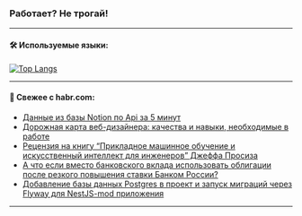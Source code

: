 ### Работает? Не трогай!

---
<!--
#### 🛠️ Technical stack:

![Java](https://img.shields.io/badge/Java-informational?logo=Oracle&style=flat&logoColor=white&color=FF4500)
![Kotlin](https://img.shields.io/badge/Kotlin-informational?logo=Kotlin&style=flat&logoColor=white&color=774D97)
![TS](https://img.shields.io/badge/TypeScript-informational?logo=typeScript&style=flat&logoColor=black&color=017acc)
![Python](https://img.shields.io/badge/Python-informational?logo=Python&style=flat&logoColor=black&color=ffdd54) <br>
![Spring](https://img.shields.io/badge/Spring-informational?logo=Spring&style=flat&logoColor=white&color=6DB33F) 
![SpringBoot](https://img.shields.io/badge/SpringBoot-informational?logo=SpringBoot&style=flat&logoColor=white&color=6DB33F)
![Nest](https://img.shields.io/badge/NestJS-informational?logo=NestJS&style=flat&logoColor=white&color=E0234E) 
![NodeJS](https://img.shields.io/badge/NodeJS-informational?logo=node.js&style=flat&logoColor=white&color=70A760)<br>
![PostgreSQL](https://img.shields.io/badge/PostgreSQL-informational?logo=PostgreSQL&style=flat&logoColor=white&color=DAA520)
![MongoDB](https://img.shields.io/badge/MongoDB-informational?logo=MongoDB&style=flat&logoColor=white&color=870000)
![Apache](https://img.shields.io/badge/Apache-informational?logo=apache&style=flat&logoColor=white&color=f74e28)

___ 
-->

#### 🛠️ Используемые языки:

[![Top Langs](https://github-readme-stats-u2qms2cxw-advtsettinggmailcoms-projects.vercel.app/api/top-langs/?username=zloylis&langs_count=10&hide_title=true&title_color=e6edf3&size_weight=0.5&count_weight=0.5&layout=compact&hide_progress=true&hide_border=true&theme=dracula)](https://github.com/zloylis)

<!---


####  :octocat:&nbsp;&nbsp; Статистика:

![GitHub stats](https://github-readme-stats-u2qms2cxw-advtsettinggmailcoms-projects.vercel.app/api?username=zloylis&show_icons=true&hide_border=true&theme=dracula&title_color=e6edf3&include_all_commits=true&count_private=true&hide_rank=false&hide_title=true&rank_icon=github)
-->
---

#### 💬 Свежее с habr.com:

<!-- BLOG-POST-LIST:START -->
- [Данные из базы Notion по Api за 5 минут](https://habr.com/ru/articles/835370/?utm_source=habrahabr&utm_medium=rss&utm_campaign=835370)
- [Дорожная карта веб-дизайнера: качества и навыки, необходимые в работе](https://habr.com/ru/companies/yandex_praktikum/articles/827362/?utm_source=habrahabr&utm_medium=rss&utm_campaign=827362)
- [Рецензия на книгу “Прикладное машинное обучение и искусственный интеллект для инженеров” Джеффа Просиза](https://habr.com/ru/companies/ssp-soft/articles/835364/?utm_source=habrahabr&utm_medium=rss&utm_campaign=835364)
- [А что если вместо банковского вклада использовать облигации после резкого повышения ставки Банком России?](https://habr.com/ru/articles/835202/?utm_source=habrahabr&utm_medium=rss&utm_campaign=835202)
- [Добавление базы данных Postgres в проект и запуск миграций через Flyway для NestJS-mod приложения](https://habr.com/ru/articles/835334/?utm_source=habrahabr&utm_medium=rss&utm_campaign=835334)
<!-- BLOG-POST-LIST:END -->

---
